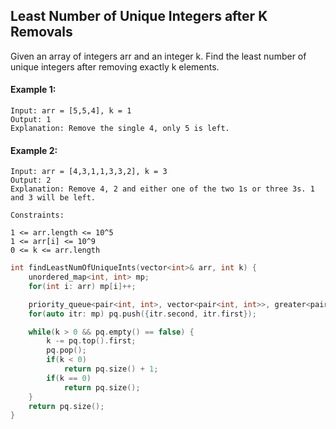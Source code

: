 ## Least Number of Unique Integers after K Removals

Given an array of integers arr and an integer k. Find the least number of unique integers after removing exactly k elements.

#### Example 1:
```
Input: arr = [5,5,4], k = 1
Output: 1
Explanation: Remove the single 4, only 5 is left.
```
#### Example 2:
```
Input: arr = [4,3,1,1,3,3,2], k = 3
Output: 2
Explanation: Remove 4, 2 and either one of the two 1s or three 3s. 1 and 3 will be left.
``` 
```
Constraints:

1 <= arr.length <= 10^5
1 <= arr[i] <= 10^9
0 <= k <= arr.length
```
```c++
int findLeastNumOfUniqueInts(vector<int>& arr, int k) {
    unordered_map<int, int> mp;
    for(int i: arr) mp[i]++;

    priority_queue<pair<int, int>, vector<pair<int, int>>, greater<pair<int, int>> > pq;
    for(auto itr: mp) pq.push({itr.second, itr.first});

    while(k > 0 && pq.empty() == false) {
        k -= pq.top().first;
        pq.pop();
        if(k < 0)
            return pq.size() + 1;
        if(k == 0)
            return pq.size();
    }
    return pq.size();
}
```